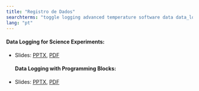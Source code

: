 ```yaml
---
title: "Registro de Dados"
searchterms: "toggle logging advanced temperature software data data_logging live_data_logging remote_data_logging brick_data_logging temperature_sensor autonomous_data_logging data_logging_block rotation_sensor registro_de_dados"
lang: "pt"
---
```

 <h4>Data Logging for Science Experiments:</h4>
 <ul>
 <li class="ng-binding">Slides:
 <a href="translations/pt-br/advanced/DataLoggingTemp.pptx">PPTX</a>,
 <a href="translations/pt-br/advanced/DataLoggingTemp.pdf">PDF</a>
 </li>
 <h4>Data Logging with Programming Blocks:</h4>
 <li class="ng-binding">Slides:
 <a href="translations/pt-br/advanced/DataLoggingTurns.pptx">PPTX</a>,
 <a href="translations/pt-br/advanced/DataLoggingTurns.pdf">PDF</a>
 </li>
 </ul>
